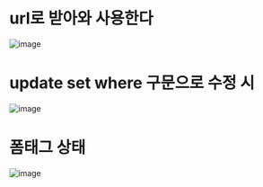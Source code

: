 # url로 받아와 사용한다

![image](https://user-images.githubusercontent.com/85022962/131301656-2de44ea3-ddc4-40e8-b1b6-b72615d67015.png)

# update set where 구문으로 수정 시

![image](https://user-images.githubusercontent.com/85022962/131301720-a45c4b85-104a-4f4a-a433-ab28f1359980.png)

# 폼태그 상태

![image](https://user-images.githubusercontent.com/85022962/131301757-ce7a8200-7fc3-4ba1-b800-29e2f552f310.png)
